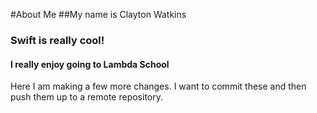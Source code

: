 #About Me
##My name is Clayton Watkins
### Swift is really cool!
#### I really enjoy going to Lambda School

Here I am making a few more changes. I want to commit these and then push them up to a remote repository.
